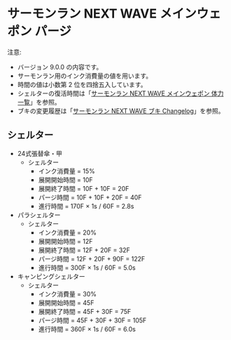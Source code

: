 # サーモンラン NEXT WAVE メインウェポン パージ

注意:

- バージョン 9.0.0 の内容です。
- サーモンラン用のインク消費量の値を用います。
- 時間の値は小数第 2 位を四捨五入しています。
- シェルターの復活時間は「[サーモンラン NEXT WAVE メインウェポン 体力 一覧](hp-list.md)」を参照。
- ブキの変更履歴は「[サーモンラン NEXT WAVE ブキ Changelog](../CHANGELOG.md)」を参照。

## シェルター

- 24式張替傘・甲
	- シェルター
		- インク消費量 = 15%
		- 展開開始時間 = 10F
		- 展開終了時間 = 10F + 10F = 20F
		- パージ時間 = 10F + 10F + 20F = 40F
		- 進行時間 = 170F × 1s / 60F = 2.8s
- パラシェルター
	- シェルター
		- インク消費量 = 20%
		- 展開開始時間 = 12F
		- 展開終了時間 = 12F + 20F = 32F
		- パージ時間 = 12F + 20F + 90F = 122F
		- 進行時間 = 300F × 1s / 60F = 5.0s
- キャンピングシェルター
	- シェルター
		- インク消費量 = 30%
		- 展開開始時間 = 45F
		- 展開終了時間 = 45F + 30F = 75F
		- パージ時間 = 45F + 30F + 30F = 105F
		- 進行時間 = 360F × 1s / 60F = 6.0s
